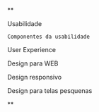 **

Usabilidade

	Componentes da usabilidade

User Experience

Design para WEB

Design responsivo

Design para telas pesquenas


**